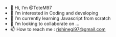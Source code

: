 - 👋 Hi, I’m @ToteM97
- 👀 I’m interested in Coding and developing 
- 🌱 I’m currently learning Javascript from scratch
- 💞️ I’m looking to collaborate on ...
- 📫 How to reach me : rishinegi97@gmail.com

<!---
ToteM97/ToteM97 is a ✨ special ✨ repository because its `README.md` (this file) appears on your GitHub profile.
You can click the Preview link to take a look at your changes.
--->
